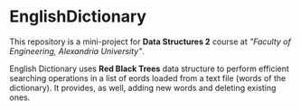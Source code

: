 # EnglishDictionary

This repository is a mini-project for **Data Structures 2** course at *"Faculty of Engineering, Alexandria University"*.

English Dictionary uses **Red Black Trees** data structure to perform efficient searching operations in a list of eords loaded from a text file (words of the dictionary). It provides, as well, adding new words and deleting existing ones.
